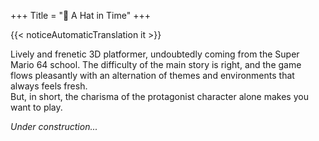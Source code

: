 +++
Title = "🎩 A Hat in Time"
+++

{{< noticeAutomaticTranslation it >}}



Lively and frenetic 3D platformer, undoubtedly coming from the Super Mario 64 school. The difficulty of the main story is right, and the game flows pleasantly with an alternation of themes and environments that always feels fresh.  
But, in short, the charisma of the protagonist character alone makes you want to play.

_Under construction..._
